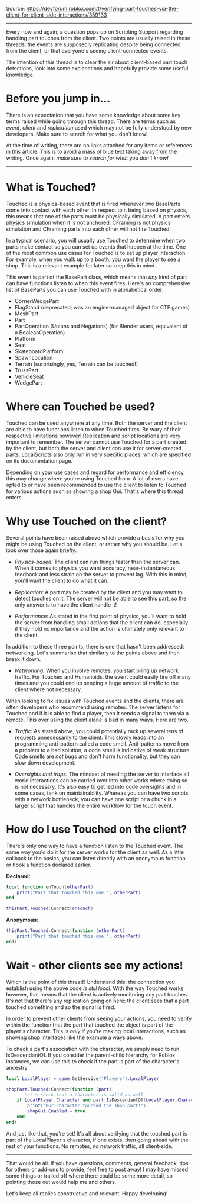 Source: https://devforum.roblox.com/t/verifying-part-touches-via-the-client-for-client-side-interactions/359133

___

Every now and again, a question pops up on Scripting Support regarding handling part touches from the client. Two points are usually raised in these threads: the events are supposedly replicating despite being connected from the client, or that everyone's seeing client-connected events.

The intention of this thread is to clear the air about client-based part touch detections, look into some explanations and hopefully provide some useful knowledge.

Before you jump in...
=

There is an expectation that you have some knowledge about some key terms raised while going through this thread. There are terms such as *event*, *client* and *replication* used which may not be fully understood by new developers. Make sure to search for what you don't know!

At the time of writing, there are no links attached for any items or references in this article. This is to avoid a mass of blue text taking away from the writing. Once again: *make sure to search for what you don't know!*

___

What is Touched?
=

Touched is a physics-based event that is fired whenever two BaseParts come into contact with each other. In respect to it being based on physics, this means that one of the parts must be physically simulated. A part enters physics simulation when it is not anchored. CFraming is not physics simulation and CFraming parts into each other will not fire Touched!

In a typical scenario, you will usually use Touched to determine when two parts make contact so you can set up events that happen at the time. One of the most common use cases for Touched is to set up player interaction. For example, when you walk up to a booth, you want the player to see a shop. This is a relevant example for later so keep this in mind.

This event is part of the BasePart class, which means that *any* kind of part can have functions listen to when this event fires. Here's an comprehensive list of BaseParts you can use Touched with in alphabetical order:

- CornerWedgePart
- FlagStand (deprecated; was an engine-managed object for CTF games)
- MeshPart
- Part
- PartOperation (Unions and Negations) (for Blender users, equivalent of a BooleanOperation)
- Platform
- Seat
- SkateboardPlatform
- SpawnLocation
- Terrain (surprisingly, yes, Terrain can be touched!)
- TrussPart
- VehicleSeat
- WedgePart

Where can Touched be used?
=

Touched can be used anywhere at any time. Both the server and the client are able to have functions listen to when Touched fires. Be wary of their respective limitations however! Replication and script locations are very important to remember. The server cannot use Touched for a part created by the client, but both the server and client can use it for server-created parts. LocalScripts also only run in very specific places, which are specified on its documentation page.

Depending on your use cases and regard for performance and efficiency, this may change where you're using Touched from. A lot of users have opted to or have been recommended to use the client to listen to Touched for various actions such as showing a shop Gui. That's where this thread enters.

Why use Touched on the client?
=

Several points have been raised above which provide a basis for why you might be using Touched on the client, or rather why you should be. Let's look over those again briefly.

- *Physics-based:* The client can run things faster than the server can. When it comes to physics you want accuracy, near-instantaneous feedback and less strain on the server to prevent lag. With this in mind, you'll want the client to do what it can.

- *Replication:* A part may be created by the client and you may want to detect touches on it. The server will not be able to see this part, so the only answer is to have the client handle it!

- *Performance:* As stated in the first point of physics, you'll want to hold the server from handling small actions that the client can do, especially if they hold no importance and the action is ultimately only relevant to the client.

In addition to these three points, there is one that hasn't been addressed: networking. Let's summarise that similarly to the points above and then break it down.

- *Networking:* When you involve remotes, you start piling up network traffic. For Touched and Humanoids, the event could easily fire off many times and you could end up sending a huge amount of traffic to the client where not necessary.

When looking to fix issues with Touched events and the clients, there are often developers who recommend using remotes. The server listens for Touched and if it is able to find a player, then it sends a signal to them via a remote. This over using the client alone is bad in many ways. Here are two.

- *Traffic:* As stated above, you could potentially rack up several tens of requests unnecessarily to the client. This slowly leads into an programming anti-pattern called a code smell. Anti-patterns move from a problem to a bad solution; a code smell is indicative of weak structure. Code smells are *not* bugs and don't harm functionality, but they can slow down development.

- *Oversights and traps:* The mindset of needing the server to interface all world interactions can be carried over into other works where doing so is not necessary. It's also easy to get led into code oversights and in some cases, tank on maintainability. Whereas you can have two scripts with a network bottleneck, you can have one script or a chunk in a larger script that handles the entire workflow for the touch event.

How do I use Touched on the client?
=

There's only one way to have a function listen to the Touched event. The same way you'd do it for the server works for the client as well. As a little callback to the basics, you can listen directly with an anonymous function or hook a function declared earlier.

**Declared:**
```lua
local function onTouch(otherPart)
    print("Part that touched this one:", otherPart)
end

thisPart.Touched:Connect(onTouch)
```

**Anonymous:**
```lua
thisPart.Touched:Connect(function (otherPart)
    print("Part that touched this one:", otherPart)
end)
```

Wait - other clients see my actions!
=

Which is the point of this thread! Understand this: the connection you establish using the above code *is still local*. With the way Touched works however, that means that the client is actively monitoring any part touches. It's not that there's any replication going on here: the client sees that a part touched something and so the signal is fired.

In order to prevent other clients from seeing your actions, you need to verify within the function that the part that touched the object is part of the player's character. This is *only* if you're making local interactions, such as showing shop interfaces like the example a ways above.

To check a part's association with the character, we simply need to run IsDescendantOf. If you consider the parent-child hierarchy for Roblox instances, we can use this to check if the part is part of the character's ancestry.

```lua
local LocalPlayer = game:GetService("Players").LocalPlayer

shopPart.Touched:Connect(function (part)
    -- Let's check that a Character is valid as well
    if LocalPlayer.Character and part:IsDescendantOf(LocalPlayer.Character) then
        print("Our character touched the shop part!")
        shopGui.Enabled = true
    end
end)
```

And just like that, you're set! It's all about verifying that the touched part is part of the LocalPlayer's character, if one exists, then going ahead with the rest of your functions. No remotes, no network traffic, all client-side.

___

That would be all. If you have questions, comments, general feedback, tips for others or add-ons to provide, feel free to post away! I may have missed some things or trailed off where there could be some more detail, so pointing those out would help me and others.

Let's keep all replies constructive and relevant. Happy developing!
